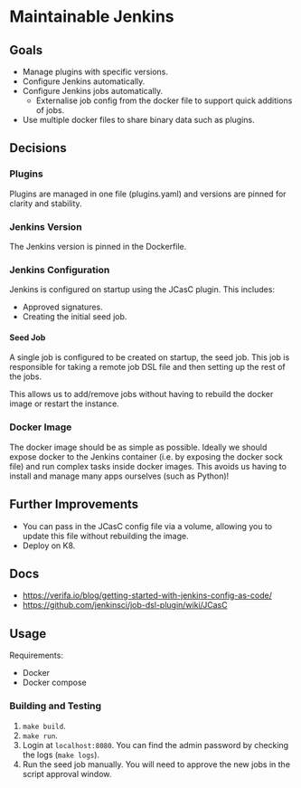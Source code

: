 # Maintainable Jenkins

## Goals

- Manage plugins with specific versions.
- Configure Jenkins automatically.
- Configure Jenkins jobs automatically.
  - Externalise job config from the docker file to support quick additions of jobs.
- Use multiple docker files to share binary data such as plugins.

## Decisions

### Plugins

Plugins are managed in one file (plugins.yaml) and versions are pinned for clarity and stability.

### Jenkins Version

The Jenkins version is pinned in the Dockerfile.

### Jenkins Configuration

Jenkins is configured on startup using the JCasC plugin. This includes:

- Approved signatures.
- Creating the initial seed job.

#### Seed Job

A single job is configured to be created on startup, the seed job. This job is responsible for taking a remote job DSL file and then setting up the rest of the jobs.

This allows us to add/remove jobs without having to rebuild the docker image or restart the instance.

### Docker Image

The docker image should be as simple as possible. Ideally we should expose docker to the Jenkins container (i.e. by exposing the docker sock file) and run complex tasks inside docker images. This avoids us having to install and manage many apps ourselves (such as Python)!

## Further Improvements

- You can pass in the JCasC config file via a volume, allowing you to update this file without rebuilding the image.
- Deploy on K8.

## Docs

- https://verifa.io/blog/getting-started-with-jenkins-config-as-code/
- https://github.com/jenkinsci/job-dsl-plugin/wiki/JCasC

## Usage

Requirements:

- Docker
- Docker compose

### Building and Testing

1. `make build`.
2. `make run`.
3. Login at `localhost:8080`. You can find the admin password by checking the logs (`make logs`).
4. Run the seed job manually. You will need to approve the new jobs in the script approval window.
